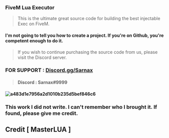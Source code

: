 ### FiveM Lua Executor
> This is the ultimate great source code for building the best injectable Exec on FiveM.


#### I'm not going to tell you how to create a project. If you're on Github, you're competent enough to do it.
> If you wish to continue purchasing the source code from us, please visit the Discord server.

### FOR SUPPORT : [Discord.gg/Sarnax](https://discord.com/invite/sarnax) 
> #### Discord : Sarnax#9999

#### ![a483d1e7956a2d1010b235d5bef846c6](https://user-images.githubusercontent.com/94861415/150639308-9354bdae-6579-444c-82bd-f5d493986143.png)


### This work I did not write. I can't remember who I brought it. If found, please give me credit.


## Credit [ MasterLUA ]
